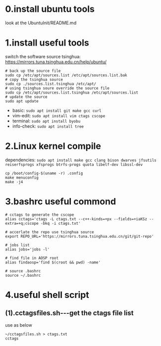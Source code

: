 # 0.install ubuntu tools
look at the UbuntuInit/README.md

# 1.install useful tools

switch the software source
tsinghua: https://mirrors.tuna.tsinghua.edu.cn/help/ubuntu/
```
# back up the source file
sudo cp /etc/apt/sources.list /etc/apt/sources.list.bak
# copy the tsinghua source
sudo cp ./sources.list.tsinghua /etc/apt/
# using tsinghua soure override the source file
sudo cp /etc/apt/sources.list.tsinghua /etc/apt/sources.list
# update the source
sudo apt update
```

- basic:      ```sudo apt install git make gcc curl```
- vim-edit:   ```sudo apt install vim ctags cscope```
- terminal:   ```sudo apt install byobu```
- info-check: ```sudo apt install tree```

# 2.Linux kernel compile
dependencies:   ```sudo apt install make gcc clang bison dwarves jfsutils reiserfsprogs xfsprogs btrfs-progs quota libelf-dev libssl-dev```
```
cp /boot/config-$(uname -r) .config
make menuconfig
make -j4
```
# 3.bashrc useful commond
```
# cctags to generate the cscope
alias cctags='ctags -L ctags.txt --c++-kinds=+px --fields=+iaKSz --extra=+q;cscope -bkq -i ctags.txt'

# accerlate the repo use tsinghua source
export REPO_URL='https://mirrors.tuna.tsinghua.edu.cn/git/git-repo'

# jobs list
alias jobs='jobs -l'

# find file in AOSP root
alias findaosp='find $(croot && pwd) -name'

# source .bashrc
source ~/.bashrc
```
# 4.useful shell script
## (1).cctagsfiles.sh---get the ctags file list
use as below
```
~/cctagsfiles.sh > ctags.txt
cctags
```
